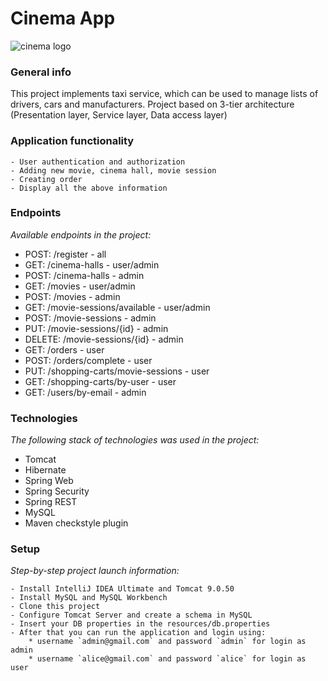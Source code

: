 # Cinema App
![cinema logo](https://cdn.thespaces.com/wp-content/uploads/2018/07/delphiluxartboard_2q_.jpg)

### General info
This project implements taxi service, which can be used to manage
lists of drivers, cars and manufacturers. Project based 
on 3-tier architecture (Presentation layer, Service layer, Data access layer)

### Application functionality
```
- User authentication and authorization
- Adding new movie, cinema hall, movie session
- Creating order
- Display all the above information
```

### Endpoints
*Available endpoints in the project:*
* POST: /register - all
* GET: /cinema-halls - user/admin
* POST: /cinema-halls - admin
* GET: /movies - user/admin
* POST: /movies - admin
* GET: /movie-sessions/available - user/admin
* POST: /movie-sessions - admin
* PUT: /movie-sessions/{id} - admin
* DELETE: /movie-sessions/{id} - admin
* GET: /orders - user
* POST: /orders/complete - user
* PUT: /shopping-carts/movie-sessions - user
* GET: /shopping-carts/by-user - user
* GET: /users/by-email - admin

### Technologies
*The following stack of technologies was used in the project:*
* Tomcat
* Hibernate
* Spring Web
* Spring Security
* Spring REST
* MySQL
* Maven checkstyle plugin

### Setup
*Step-by-step project launch information:*
```
- Install IntelliJ IDEA Ultimate and Tomcat 9.0.50
- Install MySQL and MySQL Workbench
- Clone this project
- Configure Tomcat Server and create a schema in MySQL
- Insert your DB properties in the resources/db.properties
- After that you can run the application and login using:
    * username `admin@gmail.com` and password `admin` for login as admin
    * username `alice@gmail.com` and password `alice` for login as user
```
